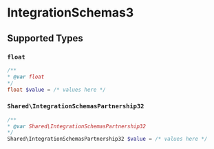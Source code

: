 # IntegrationSchemas3


## Supported Types

### `float`

```php
/**
* @var float
*/
float $value = /* values here */
```

### `Shared\IntegrationSchemasPartnership32`

```php
/**
* @var Shared\IntegrationSchemasPartnership32
*/
Shared\IntegrationSchemasPartnership32 $value = /* values here */
```

